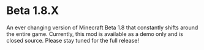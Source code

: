 # Beta 1.8.X
An ever changing version of Minecraft Beta 1.8 that constantly shifts around the entire game. Currently, this mod is available as a demo only and is closed source. Please stay tuned for the full release!
